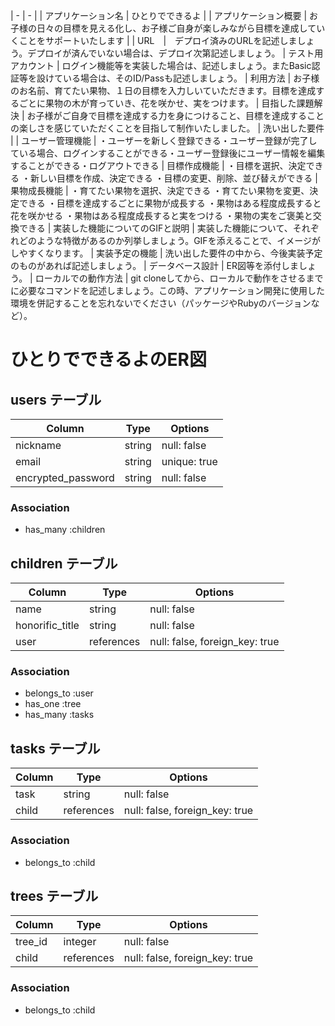 | - | - |
| アプリケーション名 | ひとりでできるよ |
| アプリケーション概要 | お子様の日々の目標を見える化し、お子様ご自身が楽しみながら目標を達成していくことをサポートいたします |
| URL　|　デプロイ済みのURLを記述しましょう。デプロイが済んでいない場合は、デプロイ次第記述しましょう。
| テスト用アカウント | ログイン機能等を実装した場合は、記述しましょう。またBasic認証等を設けている場合は、そのID/Passも記述しましょう。
| 利用方法 | お子様のお名前、育てたい果物、１日の目標を入力しいていただきます。目標を達成するごとに果物の木が育っていき、花を咲かせ、実をつけます。
| 目指した課題解決 | お子様がご自身で目標を達成する力を身につけること、目標を達成することの楽しさを感じていただくことを目指して制作いたしました。
| 洗い出した要件 | 
| ユーザー管理機能 | ・ユーザーを新しく登録できる・ユーザー登録が完了している場合、ログインすることができる・ユーザー登録後にユーザー情報を編集することができる・ログアウトできる
| 目標作成機能 | ・目標を選択、決定できる
・新しい目標を作成、決定できる
・目標の変更、削除、並び替えができる
| 果物成長機能 | ・育てたい果物を選択、決定できる
・育てたい果物を変更、決定できる
・目標を達成するごとに果物が成長する
・果物はある程度成長すると花を咲かせる
・果物はある程度成長すると実をつける
・果物の実をご褒美と交換できる
| 実装した機能についてのGIFと説明 | 実装した機能について、それぞれどのような特徴があるのか列挙しましょう。GIFを添えることで、イメージがしやすくなります。
| 実装予定の機能      | 洗い出した要件の中から、今後実装予定のものがあれば記述しましょう。
| データベース設計    | ER図等を添付しましょう。
| ローカルでの動作方法 | git cloneしてから、ローカルで動作をさせるまでに必要なコマンドを記述しましょう。この時、アプリケーション開発に使用した環境を併記することを忘れないでください（パッケージやRubyのバージョンなど）。

# ひとりでできるよのER図

## users テーブル

| Column             | Type   | Options      |
| ------------------ | ------ | ------------ |
| nickname           | string | null: false  |
| email              | string | unique: true |
| encrypted_password | string | null: false  |

### Association

- has_many :children

## children テーブル

| Column          | Type       | Options                        |
| --------------- | ---------- | ------------------------------ |
| name            | string     | null: false                    |
| honorific_title | string     | null: false                    |
| user            | references | null: false, foreign_key: true |

### Association

- belongs_to :user
- has_one :tree
- has_many :tasks

## tasks テーブル

| Column | Type       | Options                        |
| ------ | -----------| ------------------------------ |
| task   | string     | null: false                    |
| child  | references | null: false, foreign_key: true |

### Association

- belongs_to :child

## trees テーブル

| Column  | Type       | Options                        |
| ------- | ---------- | ------------------------------ |
| tree_id | integer    | null: false                    |
| child   | references | null: false, foreign_key: true |

### Association

- belongs_to :child